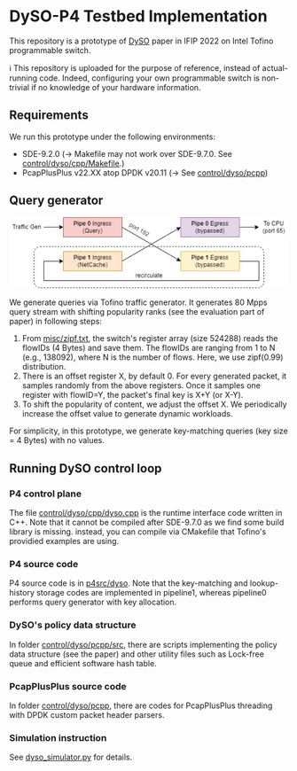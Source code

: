 # DySO-P4 Testbed Implementation
This repository is a prototype of [DySO](https://github.com/ChahwanSong/ChahwanSong.github.io/blob/main/papers/DySO_IFIP2022.pdf) paper in IFIP 2022 on Intel Tofino programmable switch.

:information_source: This repository is uploaded for the purpose of reference, instead of actual-running code. Indeed, configuring your own programmable switch is non-trivial if no knowledge of your hardware information. 

## Requirements
We run this prototype under the following environments:
* SDE-9.2.0 (-> Makefile may not work over SDE-9.7.0. See [control/dyso/cpp/Makefile](https://github.com/dyso-project/dyso_p4/blob/main/control/dyso/cpp/Makefile).)
* PcapPlusPlus v22.XX atop DPDK v20.11 (-> See [control/dyso/pcpp](https://github.com/dyso-project/dyso_p4/tree/main/control/dyso/pcpp))


## Query generator
![QueryGen](/misc/querygen.jpg)


We generate queries via Tofino traffic generator. It generates 80 Mpps query stream with shifting popularity ranks (see the evaluation part of paper) in following steps:
1. From [misc/zipf.txt](https://github.com/dyso-project/dyso_p4/blob/main/misc/zipf.txt), the switch's register array (size 524288) reads the flowIDs (4 Bytes) and save them. The flowIDs are ranging from 1 to N (e.g., 138092), where N is the number of flows. Here, we use zipf(0.99) distribution.
2. There is an offset register X, by default 0. For every generated packet, it samples randomly from the above registers. Once it samples one register with flowID=Y, the packet's final key is X+Y (or X-Y).
3. To shift the popularity of content, we adjust the offset X. We periodically increase the offset value to generate dynamic workloads.

For simplicity, in this prototype, we generate key-matching queries (key size = 4 Bytes) with no values.

## Running DySO control loop

### P4 control plane
The file [control/dyso/cpp/dyso.cpp](https://github.com/dyso-project/dyso_p4/blob/main/control/dyso/cpp/dyso.cpp) is the runtime interface code written in C++. Note that it cannot be compiled after SDE-9.7.0 as we find some build library is missing. instead, you can compile via CMakefile that Tofino's providied examples are using. 

### P4 source code
P4 source code is in [p4src/dyso](https://github.com/dyso-project/dyso_p4/tree/main/p4src/dyso). Note that the key-matching and lookup-history storage codes are implemented in pipeline1, whereas pipeline0 performs query generator with key allocation.

### DySO's policy data structure
In folder [control/dyso/pcpp/src](https://github.com/dyso-project/dyso_p4/tree/main/control/dyso/pcpp/src), there are scripts implementing the policy data structure (see the paper) and other utility files such as Lock-free queue and efficient software hash table. 

### PcapPlusPlus source code
In folder [control/dyso/pcpp](https://github.com/dyso-project/dyso_p4/tree/main/control/dyso/pcpp), there are codes for PcapPlusPlus threading with DPDK custom packet header parsers. 

### Simulation instruction
See [dyso_simulator.py](dyso_simulation.py) for details.
